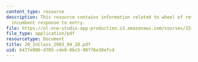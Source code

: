 ```yaml
---
content_type: resource
description: This resource contains information related to wheel of retailing and
  incumbent response to entry.
file: https://ol-ocw-studio-app-production.s3.amazonaws.com/courses/15-834-marketing-strategy-spring-2003/6477e906d705cde88bc590f76e38efcd_20_InClass_2003_04_28.pdf
file_type: application/pdf
resourcetype: Document
title: 20_InClass_2003_04_28.pdf
uid: 6477e906-d705-cde8-8bc5-90f76e38efcd
---
```

